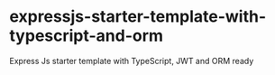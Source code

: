 # expressjs-starter-template-with-typescript-and-orm
Express Js starter template with TypeScript, JWT and ORM ready
